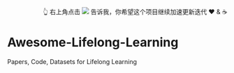 <div>
  <div align="right">
    👆 右上角点击 <img class="ai-header-badge-img" src="https://img.shields.io/github/stars/WangJingyao07/Lifelong-Learning-Papers-with-Code.svg?style=social&label=Star"> 告诉我，你希望这个项目继续加速更新迭代 ❤️ & ☕️
  </div>
</div>


# Awesome-Lifelong-Learning
Papers, Code, Datasets for Lifelong Learning

